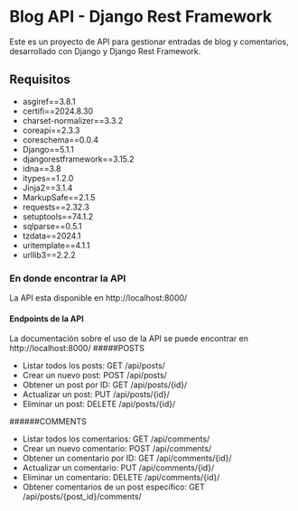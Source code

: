 # Blog API - Django Rest Framework

Este es un proyecto de API para gestionar entradas de blog y comentarios, desarrollado con Django y Django Rest Framework.

## Requisitos

- asgiref==3.8.1
- certifi==2024.8.30
- charset-normalizer==3.3.2
- coreapi==2.3.3
- coreschema==0.0.4
- Django==5.1.1
- djangorestframework==3.15.2
- idna==3.8
- itypes==1.2.0
- Jinja2==3.1.4
- MarkupSafe==2.1.5
- requests==2.32.3
- setuptools==74.1.2
- sqlparse==0.5.1
- tzdata==2024.1
- uritemplate==4.1.1
- urllib3==2.2.2

### En donde encontrar la API

La API esta disponible en http://localhost:8000/

#### Endpoints de la API
La documentación sobre el uso de la API se puede encontrar en http://localhost:8000/
#####POSTS
- Listar todos los posts: GET /api/posts/
- Crear un nuevo post: POST /api/posts/
- Obtener un post por ID: GET /api/posts/{id}/
- Actualizar un post: PUT /api/posts/{id}/
- Eliminar un post: DELETE /api/posts/{id}/

######COMMENTS
- Listar todos los comentarios: GET /api/comments/
- Crear un nuevo comentario: POST /api/comments/
- Obtener un comentario por ID: GET /api/comments/{id}/
- Actualizar un comentario: PUT /api/comments/{id}/
- Eliminar un comentario: DELETE /api/comments/{id}/
- Obtener comentarios de un post específico: GET /api/posts/{post_id}/comments/
